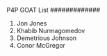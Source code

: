 P4P GOAT List
#############
1. Jon Jones
2. Khabib Nurmagomedov
3. Demetrious Johnson
4. Conor McGregor
